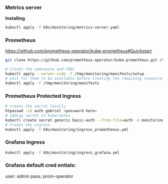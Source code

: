 ### Metrics server

**Installing**
```bash
kubectl apply -f k8s/monitoring/metrics-server.yaml
```

### Prometheus

https://github.com/prometheus-operator/kube-prometheus#Quickstart



```bash
git clone https://github.com/prometheus-operator/kube-prometheus.git /tmp/monitoring

# Create the namespace and CRDs
kubectl apply --server-side -f /tmp/monitoring/manifests/setup
# wait for them to be available before creating the remaining resources
kubectl apply -f /tmp/monitoring/manifests
```


### Prometheus Protected Ingress

```bash
# create the secret locally
htpasswd -cb auth gabriel <password here>
# adding secret to kubernetes
kubectl create secret generic basic-auth --from-file=auth -n monitoring
# Create the ingress
kubectl apply -f k8s/monitoring/ingress_prometheous.yml
```


### Grafana Ingress

```bash
kubectl apply -f k8s/monitoring/ingress_grafana.yml
```

### Grafana default cred    entials:
user: admin
pass: prom-operator
